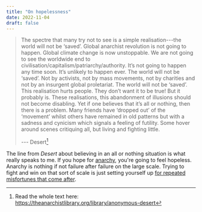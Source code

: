 ```yaml
---
title: "On hopelessness"
date: 2022-11-04
draft: false
---
```


> The spectre that many try not to see is a simple realisation---the world will not be ‘saved’.
> Global anarchist revolution is not going to happen.
> Global climate change is now unstoppable.
> We are not going to see the worldwide end to civilisation/capitalism/patriarchy/authority.
> It’s not going to happen any time soon.
> It’s unlikely to happen ever.
> The world will not be ‘saved’.
> Not by activists,
> not by mass movements,
> not by charities
> and not by an insurgent global proletariat.
> The world will not be ‘saved’.
> This realisation hurts people.
> They don’t want it to be true! But it probably is.
> These realisations, this abandonment of illusions should not become disabling.
> Yet if one believes that it’s all or nothing,
> then there is a problem.
> Many friends have ‘dropped out’ of the ‘movement’
> whilst others have remained in old patterns
> but with a sadness and cynicism which signals a feeling of futility.
> Some hover around scenes critiquing all, but living and fighting little.
> 
> --- Desert[^tal-desert]

The line from *Desert* about believing in an all or nothing situation
is what really speaks to me.
If you hope for [anarchy](/revolution),
you're going to feel hopeless.
Anarchy is nothing if not failure after failure on the large scale.
Trying to fight and win on that sort of scale
is just setting yourself up [for repeated misfortunes that come after](zemblanity).


[^tal-desert]: Read the whole text here:
https://theanarchistlibrary.org/library/anonymous-desert
